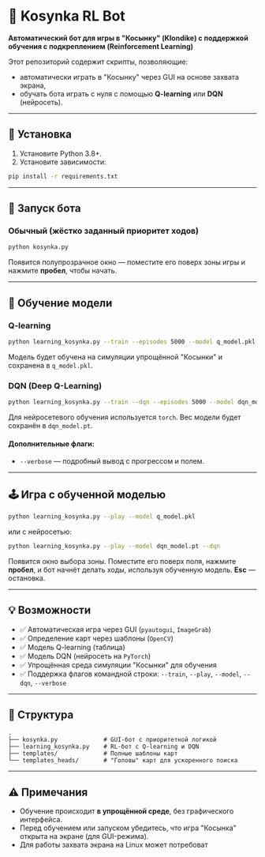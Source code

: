 # 👠 Kosynka RL Bot

**Автоматический бот для игры в "Косынку" (Klondike) с поддержкой обучения с подкреплением (Reinforcement Learning)**

Этот репозиторий содержит скрипты, позволяющие:
- автоматически играть в "Косынку" через GUI на основе захвата экрана,
- обучать бота играть с нуля с помощью **Q-learning** или **DQN** (нейросеть).

---

## 📆 Установка

1. Установите Python 3.8+.
2. Установите зависимости:

```bash
pip install -r requirements.txt
```

---

## 🚀 Запуск бота

### Обычный (жёстко заданный приоритет ходов)

```bash
python kosynka.py
```

Появится полупрозрачное окно — поместите его поверх зоны игры и нажмите **пробел**, чтобы начать.

---

## 🧠 Обучение модели

### Q-learning

```bash
python learning_kosynka.py --train --episodes 5000 --model q_model.pkl
```

Модель будет обучена на симуляции упрощённой "Косынки" и сохранена в `q_model.pkl`.

### DQN (Deep Q-Learning)

```bash
python learning_kosynka.py --train --dqn --episodes 5000 --model dqn_model.pt
```

Для нейросетевого обучения используется `torch`. Вес модели будет сохранён в `dqn_model.pt`.

#### Дополнительные флаги:
- `--verbose` — подробный вывод с прогрессом и полем.

---

## 🕹️ Игра с обученной моделью

```bash
python learning_kosynka.py --play --model q_model.pkl
```

или с нейросетью:

```bash
python learning_kosynka.py --play --model dqn_model.pt --dqn
```

Появится окно выбора зоны. Поместите его поверх поля, нажмите **пробел**, и бот начнёт делать ходы, используя обученную модель. **Esc** — остановка.

---

## 💡 Возможности

- ✅ Автоматическая игра через GUI (`pyautogui`, `ImageGrab`)
- ✅ Определение карт через шаблоны (`OpenCV`)
- ✅ Модель Q-learning (таблица)
- ✅ Модель DQN (нейросеть на `PyTorch`)
- ✅ Упрощённая среда симуляции "Косынки" для обучения
- ✅ Поддержка флагов командной строки: `--train`, `--play`, `--model`, `--dqn`, `--verbose`

---

## 📁 Структура

```
.
├── kosynka.py             # GUI-бот с приоритетной логикой
├── learning_kosynka.py    # RL-бот с Q-learning и DQN
├── templates/             # Полные шаблоны карт
└── templates_heads/       # "Головы" карт для ускоренного поиска
```

---

## ⚠️ Примечания

- Обучение происходит **в упрощённой среде**, без графического интерфейса.
- Перед обучением или запуском убедитесь, что игра "Косынка" открыта на экране (для GUI-режима).
- Для работы захвата экрана на Linux может потребоват

